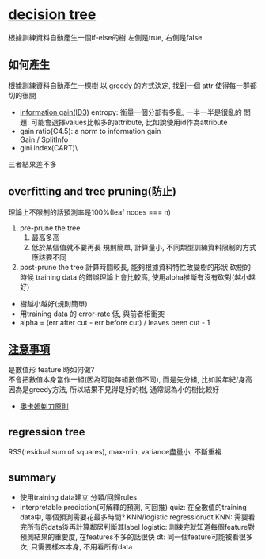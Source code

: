 # [decision tree](https://www.youtube.com/watch?v=8MR5sRyd6zQ&list=PL1f_B9coMEeDnlocZvO4vREgupj3TWhh5&index=2&t=0s)

根據訓練資料自動產生一個if-else的樹
左側是true, 右側是false
## 如何產生
根據訓練資料自動產生一棵樹
以 greedy 的方式決定, 找到一個 attr 使得每一群都切的很開
* [information gain(ID3)](https://www.youtube.com/watch?v=w_zsmInRBlw&list=PL1f_B9coMEeDnlocZvO4vREgupj3TWhh5&index=2)
entropy: 衡量一個分部有多亂, 一半一半是很亂的
問題: 可能會選擇values比較多的attribute, 比如說使用id作為attribute
* gain ratio(C4.5): a norm to information gain\
Gain / SplitInfo
* gini index(CART)\

三者結果差不多

## overfitting and tree pruning(防止)
理論上不限制的話預測率是100%(leaf nodes === n)
1. pre-prune the tree
   1. 最高多高
   2. 低於某個值就不要再長
規則簡單, 計算量小, 不同類型訓練資料限制的方式應該要不同
2. post-prune the tree
計算時間較長, 能夠根據資料特性改變樹的形狀
砍樹的時候 training data 的錯誤理論上會比較高, 使用alpha推斷有沒有砍對(越小越好)
* 樹越小越好(規則簡單)
* 用training data 的 error-rate 低, 與前者相衝突
* alpha = (err after cut - err before cut) / leaves been cut - 1
## [注意事項](https://www.youtube.com/watch?v=qICHitE2Dks&list=PL1f_B9coMEeDnlocZvO4vREgupj3TWhh5&index=10)
是數值形 feature 時如何做?\
不會把數值本身當作一組(因為可能每組數值不同), 而是先分組, 比如說年紀/身高\
因為是greedy方法, 所以結果不見得是好的樹, 通常認為小的樹比較好
* [奧卡姆剃刀原則](https://zh.wikipedia.org/wiki/%E5%A5%A5%E5%8D%A1%E5%A7%86%E5%89%83%E5%88%80)

## regression tree
RSS(residual sum of squares), max-min, variance盡量小, 不斷重複
## summary
* 使用training data建立 分類/回歸rules
* interpretable prediction(可解釋的預測, 可回推)
quiz: 在全數值的training data中, 哪個預測需要花最多時間? KNN/logistic regression/dt
KNN: 需要看完所有的data後再計算鄰居判斷其label
logistic: 訓練完就知道每個feature對預測結果的重要度, 在features不多的話很快
dt: 同一個feature可能被看很多次, 只需要樣本本身,  不用看所有data
